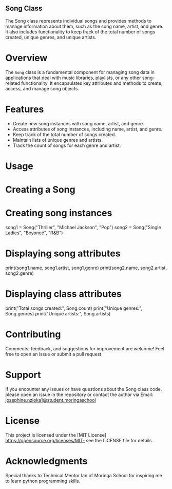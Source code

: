 ## Song Class

The Song class represents individual songs and provides methods to manage information about them, such as the song name, artist, and genre. It also includes functionality to keep track of the total number of songs created, unique genres, and unique artists.

# Overview

The `Song` class is a fundamental component for managing song data in applications that deal with music libraries, playlists, or any other song-related functionality. It encapsulates key attributes and methods to create, access, and manage song objects.

# Features

- Create new song instances with song name, artist, and genre.
- Access attributes of song instances, including name, artist, and genre.
- Keep track of the total number of songs created.
- Maintain lists of unique genres and artists.
- Track the count of songs for each genre and artist.

# Usage
# Creating a Song
# Creating song instances
song1 = Song("Thriller", "Michael Jackson", "Pop")
song2 = Song("Single Ladies", "Beyoncé", "R&B")

# Displaying song attributes
print(song1.name, song1.artist, song1.genre)
print(song2.name, song2.artist, song2.genre)

# Displaying class attributes
print("Total songs created:", Song.count)
print("Unique genres:", Song.genres)
print("Unique artists:", Song.artists)

# Contributing
Comments, feedback, and suggestions for improvement are welcome! Feel free to open an issue or submit a pull request.

# Support
If you encounter any issues or have questions about the Song class code, please open an issue in the repository or contact the author via 
Email: josephine.nzioka1@student.moringaschool

# License
This project is licensed under the [MIT License] https://opensource.org/licenses/MIT- see the LICENSE file for details.

# Acknowledgments
Special thanks to Technical Mentor Ian of Moringa School for inspiring me to learn python programming skills.
